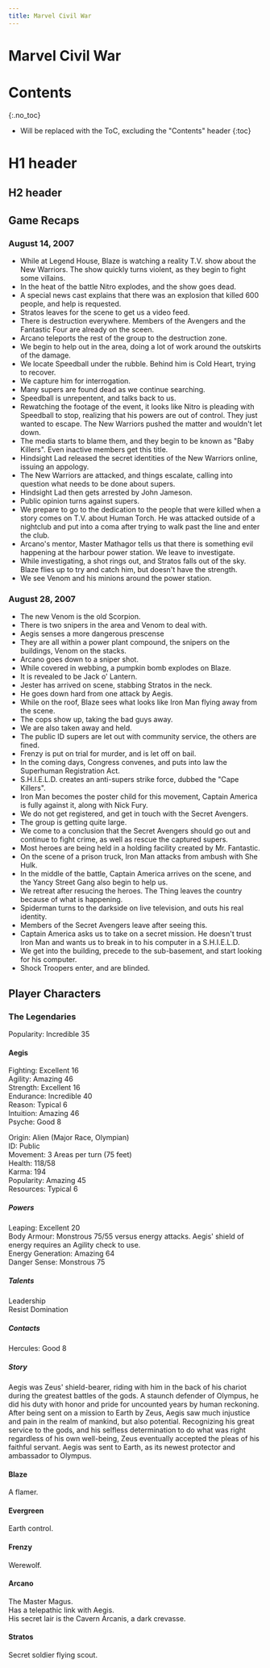 ```yaml
---
title: Marvel Civil War
---
```


# Marvel Civil War

# Contents
{:.no_toc}

* Will be replaced with the ToC, excluding the "Contents" header
{:toc}

# H1 header

## H2 header

## Game Recaps

### August 14, 2007
*  While at Legend House, Blaze is watching a reality T.V. show about the New Warriors. The show quickly turns violent, as they begin to fight some villains.
* In the heat of the battle Nitro explodes, and the show goes dead.
* A special news cast explains that there was an explosion that killed 600 people, and help is requested.
* Stratos leaves for the scene to get us a video feed.
* There is destruction everywhere. Members of the Avengers and the Fantastic Four are already on the sceen.
* Arcano teleports the rest of the group to the destruction zone.
* We begin to help out in the area, doing a lot of work around the outskirts of the damage.
* We locate Speedball under the rubble. Behind him is Cold Heart, trying to recover.
* We capture him for interrogation.
* Many supers are found dead as we continue searching.
* Speedball is unrepentent, and talks back to us.
* Rewatching the footage of the event, it looks like Nitro is pleading with Speedball to stop, realizing that his powers are out of control. They just wanted to escape. The New Warriors pushed the matter and wouldn't let down.
* The media starts to blame them, and they begin to be known as "Baby Killers". Even inactive members get this title.
* Hindsight Lad released the secret identities of the New Warriors online, issuing an appology.
* The New Warriors are attacked, and things escalate, calling into question what needs to be done about supers.
* Hindsight Lad then gets arrested by John Jameson.
* Public opinion turns against supers.
* We prepare to go to the dedication to the people that were killed when a story comes on T.V. about Human Torch. He was attacked outside of a nightclub and put into a coma after trying to walk past the line and enter the club.
* Arcano's mentor, Master Mathagor tells us that there is something evil happening at the harbour power station. We leave to investigate.
* While investigating, a shot rings out, and Stratos falls out of the sky. Blaze flies up to try and catch him, but doesn't have the strength.
* We see Venom and his minions around the power station.

### August 28, 2007
*  The new Venom is the old Scorpion.
* There is two snipers in the area and Venom to deal with.
* Aegis senses a more dangerous prescense
* They are all within a power plant compound, the snipers on the buildings, Venom on the stacks.
* Arcano goes down to a sniper shot.
* While covered in webbing, a pumpkin bomb explodes on Blaze.
* It is revealed to be Jack o' Lantern.
* Jester has arrived on scene, stabbing Stratos in the neck.
* He goes down hard from one attack by Aegis.
* While on the roof, Blaze sees what looks like Iron Man flying away from the scene.
* The cops show up, taking the bad guys away.
* We are also taken away and held.
* The public ID supers are let out with community service, the others are fined.
* Frenzy is put on trial for murder, and is let off on bail.
* In the coming days, Congress convenes, and puts into law the Superhuman Registration Act.
* S.H.I.E.L.D. creates an anti-supers strike force, dubbed the "Cape Killers".
* Iron Man becomes the poster child for this movement, Captain America is fully against it, along with Nick Fury.
* We do not get registered, and get in touch with the Secret Avengers.
* The group is getting quite large.
* We come to a conclusion that the Secret Avengers should go out and continue to fight crime, as well as rescue the captured supers.
* Most heroes are being held in a holding facility created by Mr. Fantastic.
* On the scene of a prison truck, Iron Man attacks from ambush with She Hulk.
* In the middle of the battle, Captain America arrives on the scene, and the Yancy Street Gang also begin to help us.
* We retreat after resucing the heroes. The Thing leaves the country because of what is happening.
* Spiderman turns to the darkside on live television, and outs his real identity.
* Members of the Secret Avengers leave after seeing this.
* Captain America asks us to take on a secret mission. He doesn't trust Iron Man and wants us to break in to his computer in a S.H.I.E.L.D.
* We get into the building, precede to the sub-basement, and start looking for his computer.
* Shock Troopers enter, and are blinded.

## Player Characters

### The Legendaries
Popularity: Incredible 35

#### Aegis
Fighting: Excellent 16<br>
Agility: Amazing 46<br>
Strength: Excellent 16<br>
Endurance: Incredible 40<br>
Reason: Typical 6<br>
Intuition: Amazing 46<br>
Psyche: Good 8

Origin: Alien (Major Race, Olympian)<br>
ID: Public<br>
Movement: 3 Areas per turn (75 feet)<br>
Health: 118/58<br>
Karma: 194<br>
Popularity: Amazing 45<br>
Resources: Typical 6

##### Powers
Leaping: Excellent 20<br>
Body Armour: Monstrous 75/55 versus energy attacks. Aegis' shield of energy requires an Agility check to use.<br>
Energy Generation: Amazing 64<br>
Danger Sense: Monstrous 75

##### Talents
Leadership<br>
Resist Domination

##### Contacts
Hercules: Good 8

##### Story
Aegis was Zeus' shield-bearer, riding with him in the back of his chariot during the greatest battles of the gods. A staunch defender of Olympus, he did his duty with honor and pride for uncounted years by human reckoning. After being sent on a mission to Earth by Zeus, Aegis saw much injustice and pain in the realm of mankind, but also potential. Recognizing his great service to the gods, and his selfless determination to do what was right regardless of his own well-being, Zeus eventually accepted the pleas of his faithful servant. Aegis was sent to Earth, as its newest protector and ambassador to Olympus.

#### Blaze
A flamer.

#### Evergreen
Earth control.

#### Frenzy
Werewolf.

#### Arcano
The Master Magus.<br>
Has a telepathic link with Aegis.<br>
His secret lair is the Cavern Arcanis, a dark crevasse.

#### Stratos
Secret soldier flying scout.

